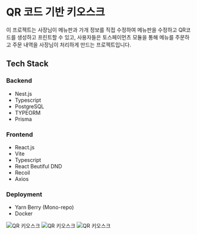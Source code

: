 # QR 코드 기반 키오스크

이 프로젝트는 사장님이 메뉴판과 가개 정보를 직접 수정하여 메뉴판을 수정하고 QR코드를 생성하고 프린트할 수 있고, 사용자들은 토스페이먼츠 모듈을 통해 메뉴를 주문하고 주문 내역을 사장님이 처리하게 만드는 프로젝트입니다.

## Tech Stack
### Backend
- Nest.js
- Typescript
- PostgreSQL
- TYPEORM
- Prisma
### Frontend
- React.js
- Vite
- Typescript
- React Beutiful DND
- Recoil
- Axios
### Deployment
- Yarn Berry (Mono-repo)
- Docker

![QR 키오스크](https://user-images.githubusercontent.com/21021930/230729197-5b30c6ce-3619-4639-87f9-f6196df760f4.png)
![QR 키오스크](https://user-images.githubusercontent.com/21021930/230729424-1d4de0e6-3416-4ec5-bd6b-e0b155a44834.png)
![QR 키오스크](https://user-images.githubusercontent.com/21021930/230729497-686cfa36-d4e4-4499-8a7a-84166c7cdf55.png)
